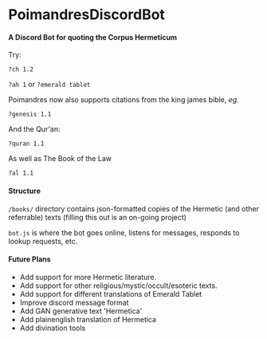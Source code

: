 # PoimandresDiscordBot

<h4>A  Discord Bot for quoting the Corpus Hermeticum</h4>

 Try:
  
  `?ch 1.2`
  
  `?ah 1`
  or
  `?emerald tablet`
  
  Poimandres now also supports citations from the king james bible, *eg.*
  
  `?genesis 1.1`
  
  And the Qur'an:
  
  `?quran 1.1`
  
  As well as The Book of the Law
  
  `?al 1.1`
 
  <h4>Structure</h4>
  
  `/books/` directory contains json-formatted copies of the Hermetic (and other referrable) texts (filling this out is an on-going project)
  
  `bot.js` is where the bot goes online, listens for messages, responds to lookup requests, etc.
  
  <h4>Future Plans</h4>
  
 - Add support for more Hermetic literature.
 - Add support for other religious/mystic/occult/esoteric texts.
 - Add support for different translations of Emerald Tablet
 - Improve discord message format
 - Add GAN generative text 'Hermetica'
 - Add plainenglish translation of Hermetica
 - Add divination tools
